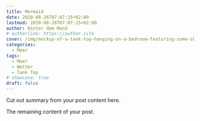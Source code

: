 ```yaml
---
title: Mermaid
date: 2020-08-26T07:07:15+02:00
lastmod: 2020-08-26T07:07:15+02:00
author: Hinter dem Mond
# authorlink: https://author.site
cover: /img/mockup-of-a-tank-top-hanging-on-a-bedroom-featuring-some-shadows-33960.png
categories:
  - Meer
tags:
  - Meer
  - Wetter
  - Tank Top
# showcase: true
draft: false
---
```


Cut out summary from your post content here.

<!--more-->

The remaining content of your post.

